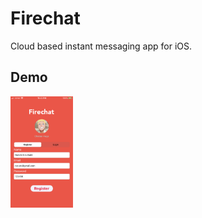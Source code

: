 # Firechat

Cloud based instant messaging app for iOS.

## Demo

<img src="screenshots/register-screen.PNG" width=100>


